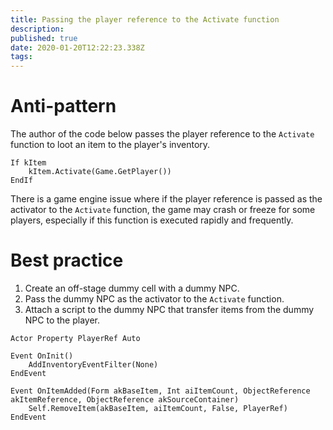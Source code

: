 ```yaml
---
title: Passing the player reference to the Activate function
description: 
published: true
date: 2020-01-20T12:22:23.338Z
tags: 
---
```


# Anti-pattern

The author of the code below passes the player reference to the `Activate` function to loot an item to the player's inventory.

```
If kItem
	kItem.Activate(Game.GetPlayer())
EndIf
```

There is a game engine issue where if the player reference is passed as the activator to the `Activate` function, the game may crash or freeze for some players, especially if this function is executed rapidly and frequently.

# Best practice

1. Create an off-stage dummy cell with a dummy NPC.
2. Pass the dummy NPC as the activator to the `Activate` function.
3. Attach a script to the dummy NPC that transfer items from the dummy NPC to the player.

```
Actor Property PlayerRef Auto

Event OnInit()
	AddInventoryEventFilter(None)
EndEvent

Event OnItemAdded(Form akBaseItem, Int aiItemCount, ObjectReference akItemReference, ObjectReference akSourceContainer)
	Self.RemoveItem(akBaseItem, aiItemCount, False, PlayerRef)
EndEvent
```